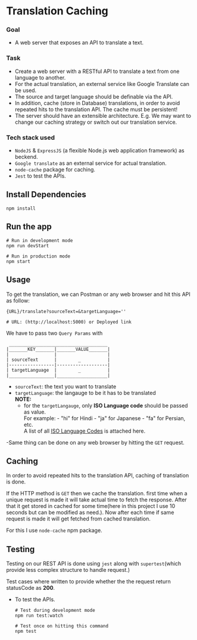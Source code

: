 # Translation Caching

### Goal

- A web server that exposes an API to translate a text.

### Task

- Create a web server with a RESTful API to translate a text from one language to another.
- For the actual translation, an external service like Google Translate can be used.
- The source and target language should be definable via the API.
- In addition, cache (store in Database) translations, in order to avoid repeated hits to the translation API. The
  cache must be persistent!
- The server should have an extensible architecture.
  E.g. We may want to change our caching strategy or switch out our
  translation service.

### Tech stack used

- `NodeJS` & `ExpressJS` (a flexible Node.js web application framework) as beckend.
- `Google translate` as an external service for actual translation.
- `node-cache` package for caching.
- `Jest` to test the APIs.

## Install Dependencies

```
npm install
```

## Run the app

```
# Run in development mode
npm run devStart

# Run in production mode
npm start
```

## Usage

To get the translation, we can Postman or any web browser and hit this API as follow:

```
{URL}/translate?sourceText=&targetLanguage=''

# URL: (http://localhost:5000) or Deployed link
```

We have to pass two `Query Params` with

```
 _____________________________________
|_______KEY_______|_______VALUE_______|
|                 |                   |
| sourceText      |        _          |
|-----------------|-------------------|
| targetLanguage  |        _          |
|_________________|___________________|
```

- `sourceText`: the text you want to translate
- `targetLanguage`: the langauge to be it has to be translated
  <br>**NOTE:**
  - for the `targetLangauge`, only **ISO Language code** should be passed as value.
    <br/>For example: - "hi" for Hindi - "ja" for Japanese - "fa" for Persian, etc.
    <br/>A list of all [ISO Language Codes](https://datahub.io/core/language-codes/r/0.html) is attached here.

-Same thing can be done on any web browser by hitting the `GET` request.

## Caching

In order to avoid repeated hits to the translation API, caching of translation is done.

If the HTTP method is `GET` then we cache the translation.
first time when a unique request is made it will take actual time to fetch the response. After that it get stored in cached for some time(here in this project I use 10 seconds but can be modified as need.). Now after each time if same request is made it will get fetched from cached translation.

For this I use `node-cache` npm package.

## Testing

Testing on our REST API is done using `jest` along with `supertest`(which provide less complex structure to handle request.)

Test cases where written to provide whether the the request return statusCode as **200**.

- To test the APIs.

  ```
  # Test during development mode
  npm run test:watch

  # Test once on hitting this command
  npm test
  ```
